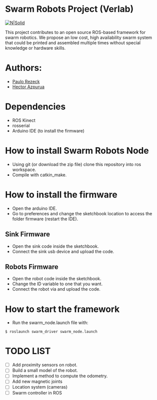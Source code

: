 # Swarm Robots Project (Verlab)
[![N|Solid](http://www.verlab.dcc.ufmg.br/verlab/wp-content/uploads/2014/06/logo-verlab-small-transp-300x572.png)](www.verlab.dcc.ufmg.br)

This project contributes to an open source ROS-based framework for swarm robotics. We propose an low cost, high availability swarm system that could be printed and assembled multiple times without special knowledge or hardware skills.

# Authors:
- [Paulo Rezeck](https://github.com/rezeck)
- [Hector Azpurua](https://github.com/h3ct0r)

# Dependencies
- ROS Kinect
- rosserial
- Arduino IDE (to install the firmware)

# How to install Swarm Robots Node
- Using git (or download the zip file) clone this repository into ros workspace.
- Compile with catkin_make.

# How to install the firmware
- Open the arduino IDE. 
- Go to preferences and change the sketchbook location to access the folder firmware (restart the IDE).

## Sink Firmware
- Open the sink code inside the sketchbook.
- Connect the sink usb device and upload the code.

## Robots Firmware
- Open the robot code inside the sketchbook.
- Change the ID variable to one that you want.
- Connect the robot via and upload the code.

# How to start the framework
- Run the swarm_node.launch file with:
```
$ roslaunch swarm_driver swarm_node.launch
```
 
# TODO LIST
- [ ] Add proximity sensors on robot.
- [ ] Build a small model of the robot.
- [ ] Implement a method to compute the odometry.
- [ ] Add new magnetic joints
- [ ] Location system (cameras)
- [ ] Swarm controller in ROS 
